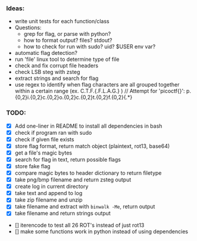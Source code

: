 ### Ideas:
- write unit tests for each function/class
- Questions:
    - grep for flag, or parse with python?
    - how to format output? files? stdout?
    - how to check for run with sudo? uid? $USER env var?
- automatic flag detection?
- run 'file' linux tool to determine type of file
- check and fix corrupt file headers
- check LSB steg with zsteg
- extract strings and search for flag
- use regex to identify when flag characters are all grouped together within
    a certain range (ex. C.T.F.{.F.L.A.G.} ) // Attempt for 'picoctf{}': p.{0,2}i.{0,2}c.{0,2}o.{0,2}c.{0,2}t.{0,2}f.{0,2}\{.*\}


### TODO:
- [x] Add one-liner in README to install all dependencies in bash
- [x] check if program ran with sudo
- [x] check if given file exists
- [x] store flag format, return match object (plaintext, rot13, base64)
- [x] get a file's magic bytes
- [x] search for flag in text, return possible flags
- [x] store fake flag
- [x] compare magic bytes to header dictionary to return filetype
- [x] take png/bmp filename and return zsteg output
- [x] create log in current directory
- [x] take text and append to log
- [x] take zip filename and unzip
- [x] take filename and extract with `binwalk -Me`, return output
- [x] take filename and return strings output
- [] iterencode to test all 26 ROT's instead of just rot13
- [] make some functions work in python instead of using dependencies
